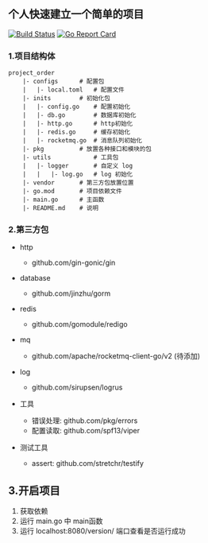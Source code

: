 ## 个人快速建立一个简单的项目

[![Build Status](https://app.travis-ci.com/catbugdemo/project_order.svg?branch=master)](https://app.travis-ci.com/catbugdemo/project_order)
[![Go Report Card](https://goreportcard.com/badge/github.com/catbugdemo/project_order)](https://goreportcard.com/report/github.com/catbugdemo/project_order)

### 1.项目结构体
```text
project_order
    |- configs      # 配置包
    |   |- local.toml   # 配置文件
    |- inits        # 初始化包
    |   |- config.go    # 配置初始化
    |   |- db.go        # 数据库初始化
    |   |- http.go      # http初始化
    |   |- redis.go     # 缓存初始化
    |   |- rocketmq.go  # 消息队列初始化
    |- pkg          # 放置各种接口和模块的包
    |- utils            # 工具包
    |   |- logger       # 自定义 log
    |   |   |- log.go   # log 初始化
    |- vendor       # 第三方包放置位置
    |- go.mod       # 项目依赖文件
    |- main.go      # 主函数
    |- README.md    # 说明 
```

### 2.第三方包
- http
    - github.com/gin-gonic/gin
    
- database
    - github.com/jinzhu/gorm 
    
- redis 
    - github.com/gomodule/redigo
    
- mq
  - github.com/apache/rocketmq-client-go/v2 (待添加)
- log
    - github.com/sirupsen/logrus
    
- 工具
    - 错误处理: github.com/pkg/errors
    - 配置读取: github.com/spf13/viper
    
- 测试工具
    - assert: github.com/stretchr/testify
    
## 3.开启项目
1.  获取依赖
2.  运行 main.go 中 main函数
3.  运行 localhost:8080/version/ 端口查看是否运行成功

